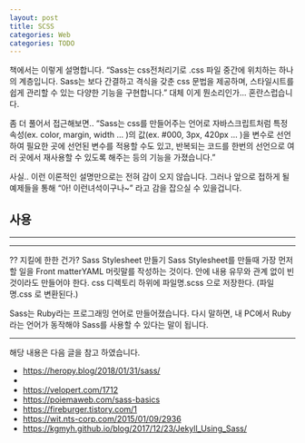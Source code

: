 ```yaml
---
layout: post
title: SCSS 
categories: Web
categories: TODO
---
```


책에서는 이렇게 설명합니다. “Sass는 css전처리기로 .css 파일 중간에 위치하는 하나의 계층입니다. Sass는 보다 간결하고 격식을 갖춘 css 문법을 제공하며, 스타일시트를 쉽게 관리할 수 있는 다양한 기능을 구현합니다.” 대체 이게 뭔소리인가… 혼란스럽습니다.

좀 더 풀어서 접근해보면.. “Sass는 css를 만들어주는 언어로 자바스크립트처럼 특정 속성(ex. color, margin, width … )의 값(ex. #000, 3px, 420px … )을 변수로 선언하여 필요한 곳에 선언된 변수를 적용할 수도 있고, 반복되는 코드를 한번의 선언으로 여러 곳에서 재사용할 수 있도록 해주는 등의 기능을 가졌습니다.”

사실.. 이런 이론적인 설명만으로는 전혀 감이 오지 않습니다. 그러나 앞으로 접하게 될 예제들을 통해 “아! 이런녀석이구나~” 라고 감을 잡으실 수 있을겁니다.


## 사용
---
---

?? 지킬에 한한 건가?
 Sass Stylesheet 만들기
Sass Stylesheet를 만들때 가장 먼저 할 일을 Front matterYAML 머릿말를 작성하는 것이다. 안에 내용 유무와 관계 없이 빈 것이라도 만들어야 한다. css 디렉토리 하위에 파일명.scss 으로 저장한다. (파일명.css 로 변환된다.)

Sass는 Ruby라는 프로그래밍 언어로 만들어졌습니다. 다시 말하면, 내 PC에서 Ruby라는 언어가 동작해야 Sass를 사용할 수 있다는 말이 됩니다.



----
해당 내용은 다음 글을 참고 하였습니다.
- https://heropy.blog/2018/01/31/sass/
- 
- https://velopert.com/1712
- https://poiemaweb.com/sass-basics
- https://fireburger.tistory.com/1
- https://wit.nts-corp.com/2015/01/09/2936
- https://kgmyh.github.io/blog/2017/12/23/Jekyll_Using_Sass/